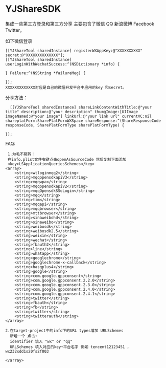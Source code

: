 # YJShareSDK
集成一些第三方登录和第三方分享 主要包含了微信 QQ 新浪微博 Facebook Twitter。

如下微信登录

    [[YJShareTool sharedInstance] registerWXAppKey:@"XXXXXXXXXX" secret:@"XXXXXXXXXXXXXX"];
    [[YJShareTool sharedInstance] userLoginWithWechatSuccess:^(NSDictionary *info) {
        
    } Failure:^(NSString *failureMeg) {
        
    }];
    XXXXXXXXXXXXX对应是自己的微信开发平台中应用的key 和secret。
    
    
 分享方法：
      
      [[YJShareTool sharedInstance] shareLinkContentWithTitle:@"your title" description:@"your description" thumgImage:[UIImage imageNamed:@"your image"] linkUrl:@"your link url" currentVC:nil shareplatForm:SharePlatFormWXSpace shareResponse:^(ShareResponseCode responseCode, SharePlatFormType sharePlatFormType) {
        
    }];
    
 FAQ:
     
     1.为毛不跳转：
     在info.plist文件右键点击openAsSourceCode 然后复制下面添加
     <key>LSApplicationQueriesSchemes</key>
	<array>
		<string>wtloginmqq2</string>
		<string>mqqopensdkapiV3</string>
		<string>mqqwpa</string>
		<string>mqqopensdkapiV2</string>
		<string>mqqOpensdkSSoLogin</string>
		<string>mqq</string>
		<string>tim</string>
		<string>mqqapi</string>
		<string>mqqbrowser</string>
		<string>mttbrowser</string>
		<string>sinaweibohd</string>
		<string>sinaweibo</string>
		<string>weibosdk</string>
		<string>weibosdk2.5</string>
		<string>weixin</string>
		<string>wechat</string>
		<string>fbauth2</string>
		<string>line</string>
		<string>whatapp</string>
		<string>googlechrome</string>
		<string>googlechrome-x-callback</string>
		<string>hasgplus4</string>
		<string>google</string>
		<string>com.google.gppconsent</string>
		<string>com.google.gppconsent.2.2.0</string>
		<string>com.google.gppconsent.2.3.0</string>
		<string>com.google.gppconsent.2.4.0</string>
		<string>com.google.gppconsent.2.4.1</string>
		<string>twitter</string>
		<string>fbauth</string>
		<string>fb</string>
		<string>twitter</string>
		<string>twitterauth</string>
	</array>
    
    2.在target-project中的info下的URL types增加 URLSchemes
      新增一个 点击+
      identifier 填入 "wx" or "qq"
      URLSchemes 填入对应的key+平台名字 例如 tencent12123451 ， wx232xdd1s20fs2f003
    
	</array>
